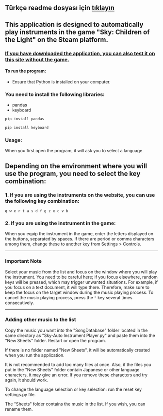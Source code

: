 Türkçe readme dosyası için [tıklayın](https://github.com/MERT-CKR/Sky-Instrument-Player/blob/main/README-TR.md)
---
## This application is designed to automatically play instruments in the game "Sky: Children of the Light" on the Steam platform.

### [If you have downloaded the application, you can also test it on this site without the game.](https://specy.github.io/skyMusic/)

#### To run the program:
* Ensure that Python is installed on your computer.
### You need to install the following libraries:
* pandas
* keyboard

```cmd
pip install pandas
```

```cmd
pip install keyboard
```

### Usage:

When you first open the program, it will ask you to select a language.

## Depending on the environment where you will use the program, you need to select the key combination:

### 1. If you are using the instruments on the website, you can use the following key combination:
`
q w e r t a s d f g z x c v b
`

### 2. If you are using the instrument in the game:
When you equip the instrument in the game, enter the letters displayed on the buttons, separated by spaces. If there are period or comma characters among them, change these to another key from Settings > Controls.

---

### Important Note

Select your music from the list and focus on the window where you will play the instrument. You need to be careful here; if you focus elsewhere, random keys will be pressed, which may trigger unwanted situations. For example, if you focus on a text document, it will type there. Therefore, make sure to keep the focus on the target window during the music playing process. To cancel the music playing process, press the `"` key several times consecutively.

---

### Adding other music to the list

Copy the music you want into the "SongDatabase" folder located in the same directory as "Sky-Auto Instrument Player.py" and paste them into the "New Sheets" folder. Restart or open the program.

If there is no folder named "New Sheets", it will be automatically created when you run the application.

It is not recommended to add too many files at once. Also, if the files you put in the "New Sheets" folder contain Japanese or other language characters, it may give an error. If you remove these characters and try again, it should work.

To change the language selection or key selection: run the reset key settings.py file.

The "Sheets" folder contains the music in the list. If you wish, you can rename them.

